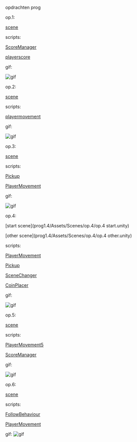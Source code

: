 opdrachten prog

op.1:

[scene](prog1.4/Assets/Scenes/op.1.unity)

scripts:

[ScoreManager](prog1.4/Assets/scripts/ScoreManager.cs)

[playerscore](prog1.4/Assets/scripts/PlayerScore.cs)

gif:

![gif](https://github.com/user-attachments/assets/d8540c3a-e7d3-4449-98af-f233b2a1800)


op.2:

[scene](prog1.4/Assets/Scenes/op.2.unity)

scripts:

[playermovement](prog1.4/Assets/scripts/PlayerMovement.cs)

gif:

![gif](https://github.com/user-attachments/assets/1713059a-6834-42dc-80ec-57dea8956478)


op.3:

[scene](prog1.4/Assets/Scenes/op.3.unity)

scripts:

[Pickup](prog1.4/Assets/scripts/Pickup.cs)

[PlayerMovement](prog1.4/Assets/scripts/PlayerMovement.cs)

gif:

![gif](https://github.com/user-attachments/assets/ac038481-2824-46b0-833c-9ea8db9a8f55)


op.4:

[start scene](prog1.4/Assets/Scenes/op.4/op.4 start.unity)

[other scene](prog1.4/Assets/Scenes/op.4/op.4 other.unity)

scripts:

[PlayerMovement](prog1.4/Assets/scripts/PlayerMovement.cs)

[Pickup](prog1.4/Assets/scripts/Pickup.cs)

[SceneChanger](prog1.4/Assets/scripts/SceneChanger.cs)

[CoinPlacer](prog1.4/Assets/scripts/CoinPlacer.cs)

gif:

![gif](https://github.com/user-attachments/assets/daee0504-b572-4a35-8acb-04364c59d8ea)



op.5:

[scene](prog1.4/Assets/Scenes/op.5.unity)

scripts:

[PlayerMovement5](prog1.4/Assets/scripts/PlayerMovement5.cs)

[ScoreManager](prog1.4/Assets/scripts/ScoreManager.cs)

gif:

![gif](https://github.com/user-attachments/assets/0091afda-1ff6-4e61-8f66-079613cf46e7)



op.6:

[scene](prog1.4/Assets/Scenes/op.6.unity)

scripts:

[FollowBehaviour](prog1.4/Assets/scripts/FollowBehaviour.cs)

[PlayerMovement](prog1.4/Assets/scripts/PlayerMovement.cs)

gif:
![gif](https://github.com/user-attachments/assets/ccaee413-2c9a-4805-b516-71ee92734836)
